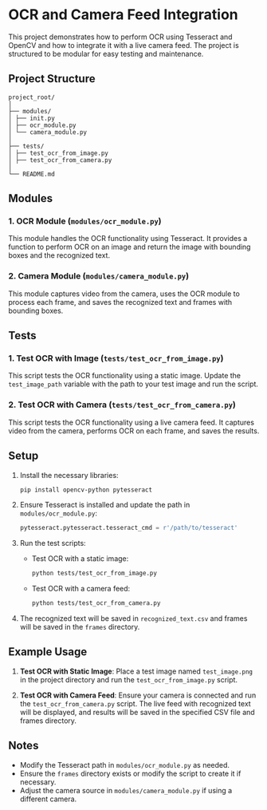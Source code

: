 # OCR and Camera Feed Integration

This project demonstrates how to perform OCR using Tesseract and OpenCV and how to integrate it with a live camera feed. The project is structured to be modular for easy testing and maintenance.

## Project Structure

```
project_root/
│
├── modules/
│ ├── init.py
│ ├── ocr_module.py
│ └── camera_module.py
│
├── tests/
│ ├── test_ocr_from_image.py
│ ├── test_ocr_from_camera.py
│
└── README.md
```

## Modules

### 1. OCR Module (`modules/ocr_module.py`)

This module handles the OCR functionality using Tesseract. It provides a function to perform OCR on an image and return the image with bounding boxes and the recognized text.

### 2. Camera Module (`modules/camera_module.py`)

This module captures video from the camera, uses the OCR module to process each frame, and saves the recognized text and frames with bounding boxes.

## Tests

### 1. Test OCR with Image (`tests/test_ocr_from_image.py`)

This script tests the OCR functionality using a static image. Update the `test_image_path` variable with the path to your test image and run the script.

### 2. Test OCR with Camera (`tests/test_ocr_from_camera.py`)

This script tests the OCR functionality using a live camera feed. It captures video from the camera, performs OCR on each frame, and saves the results.

## Setup

1. Install the necessary libraries:

   ```bash
   pip install opencv-python pytesseract
   ```

2. Ensure Tesseract is installed and update the path in `modules/ocr_module.py`:

   ```python
   pytesseract.pytesseract.tesseract_cmd = r'/path/to/tesseract'
   ```

3. Run the test scripts:

   - Test OCR with a static image:

     ```bash
     python tests/test_ocr_from_image.py
     ```

   - Test OCR with a camera feed:
     ```bash
     python tests/test_ocr_from_camera.py
     ```

4. The recognized text will be saved in `recognized_text.csv` and frames will be saved in the `frames` directory.

## Example Usage

1. **Test OCR with Static Image**:
   Place a test image named `test_image.png` in the project directory and run the `test_ocr_from_image.py` script.

2. **Test OCR with Camera Feed**:
   Ensure your camera is connected and run the `test_ocr_from_camera.py` script. The live feed with recognized text will be displayed, and results will be saved in the specified CSV file and frames directory.

## Notes

- Modify the Tesseract path in `modules/ocr_module.py` as needed.
- Ensure the `frames` directory exists or modify the script to create it if necessary.
- Adjust the camera source in `modules/camera_module.py` if using a different camera.
